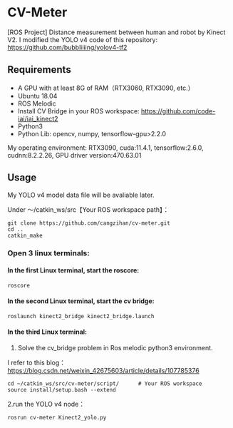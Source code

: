 # CV-Meter
[ROS Project] Distance measurement between human and robot by Kinect V2.
I modified the YOLO v4 code of this repository: https://github.com/bubbliiiing/yolov4-tf2

## Requirements
- A GPU with at least 8G of RAM（RTX3060, RTX3090, etc.）
- Ubuntu 18.04
- ROS Melodic
- Install CV Bridge in your ROS workspace: https://github.com/code-iai/iai_kinect2
- Python3
- Python Lib: opencv, numpy, tensorflow-gpu>2.2.0

My operating environment: RTX3090, cuda:11.4.1, tensorflow:2.6.0, cudnn:8.2.2.26, GPU driver version:470.63.01

## Usage
My YOLO v4 model data file will be avaliable later.

Under ～/catkin_ws/src【Your ROS workspace path】：
```
git clone https://github.com/cangzihan/cv-meter.git
cd ..
catkin_make
```

### Open 3 linux terminals:
#### In the first Linux terminal, start the roscore:
```
roscore
```

#### In the second Linux terminal, start the cv bridge:
```
roslaunch kinect2_bridge kinect2_bridge.launch
```

#### In the third Linux terminal:
1. Solve the cv_bridge problem in Ros melodic python3 environment. 

I refer to this blog：https://blog.csdn.net/weixin_42675603/article/details/107785376
```
cd ~/catkin_ws/src/cv-meter/script/      # Your ROS workspace
source install/setup.bash --extend
```

2.run the YOLO v4 node：
```
rosrun cv-meter Kinect2_yolo.py
```
